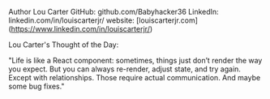 Author
Lou Carter
GitHub: github.com/Babyhacker36
LinkedIn: linkedin.com/in/louiscarterjr/
website: [louiscarterjr.com] (https://www.linkedin.com/in/louiscarterjr/)



Lou Carter's Thought of the Day:

"Life is like a React component: sometimes, things just don’t render the way you expect. But you can always re-render, adjust state, and try again. Except with relationships. Those require actual communication. And maybe some bug fixes."